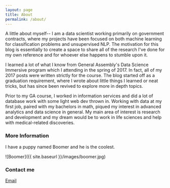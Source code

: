 ```yaml
---
layout: page
title: About
permalink: /about/
---
```


A little about myself-- I am a data scientist working primarily on government contracts, where my projects have been focused on both machine learning for classification problems and unsupervised NLP. The motivation for this blog is essentially to create a space to share all of the research I've done for my own reference and for whoever else happens to stumble upon it.

I learned a lot of what I know from General Assembly's Data Science Immersive program which I attending in the spring of 2017. In fact, all of my 2017 posts were written strictly for the course. The blog started off as a graduation requirement, where I wrote about little things I learned or neat tricks, but has since been revived to explore more in depth topics.

Prior to my GA course, I worked in information services and did a lot of database work with some light web dev thrown in. Working with data at my first job, paired with my bachelors in math, piqued my interest in advanced analytics and data science in general. My main area of interest is research and development and my dream would be to work in life sciences and help with medical-related discoveries.

### More Information

I have a puppy named Boomer and he is the coolest.

![Boomer]({{ site.baseurl }}/images/boomer.jpg)

### Contact me
[Email](mailto:doylejma@gmail.com)
